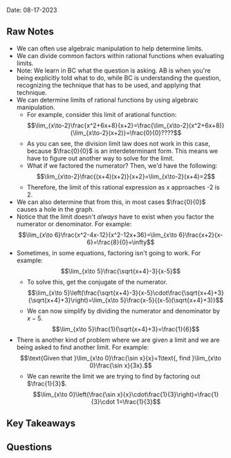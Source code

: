 Date: 08-17-2023

## Raw Notes

- We can often use algebraic manipulation to help determine limits.
- We can divide common factors within rational functions when evaluating limits.
- Note: We learn in BC what the question is asking. AB is when you're being explicitly told what to do, while BC is understanding the question, recognizing the technique that has to be used, and applying that technique.
- We can determine limits of rational functions by using algebraic manipulation.
	- For example, consider this limit of arational function: $$\lim_{x\to-2}\frac{x^2+6x+8}{x+2}=\frac{\lim_{x\to-2}(x^2+6x+8)}{\lim_{x\to-2}(x+2)}=\frac{0}{0}????$$
	- As you can see, the division limit law does not work in this case, because $\frac{0}{0}$ is an interdeterminant form. This means we have to figure out another way to solve for the limit.
	- What if we factored the numerator? Then, we'd have the following: $$\lim_{x\to-2}\frac{(x+4)(x+2)}{x+2}=\lim_{x\to-2}(x+4)=2$$
	- Therefore, the limit of this rational expression as x approaches -2 is 2.
- We can also determine that from this, in most cases $\frac{0}{0}$ causes a hole in the graph.
- Notice that the limit doesn't *always* have to exist when you factor the numerator or denominator. For example: $$\lim_{x\to 6}\frac{x^2-4x-12}{x^2-12x+36}=\lim_{x\to 6}\frac{x+2}{x-6}=\frac{8}{0}=\infty$$
- Sometimes, in some equations, factoring isn't going to work. For example: $$\lim_{x\to 5}\frac{\sqrt{x+4}-3}{x-5}$$
	- To solve this, get the conjugate of the numerator. $$\lim_{x\to 5}\left(\frac{\sqrt{x+4}-3}{x-5}\cdot\frac{\sqrt{x+4}+3}{\sqrt{x+4}+3}\right)=\lim_{x\to 5}\frac{x-5}{(x-5)(\sqrt{x+4}+3)}$$
	- We can now simplify by dividing the numerator and denominator by $x-5$. $$\lim_{x\to 5}\frac{1}{\sqrt{x+4}+3}=\frac{1}{6}$$
- There is another kind of problem where we are given a limit and we are being asked to find another limit. For example: $$\text{Given that }\lim_{x\to 0}\frac{\sin x}{x}=1\text{, find }\lim_{x\to 0}\frac{\sin x}{3x}.$$
	- We can rewrite the limit we are trying to find by factoring out $\frac{1}{3}$. $$\lim_{x\to 0}\left(\frac{\sin x}{x}\cdot\frac{1}{3}\right)=\frac{1}{3}\cdot 1=\frac{1}{3}$$

## Key Takeaways



## Questions

